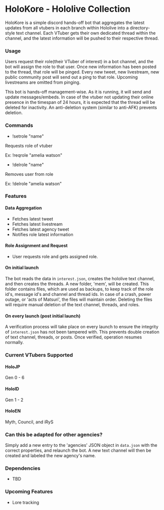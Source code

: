 # HoloKore - Hololive Collection

HoloKore is a simple discord hands-off bot that aggregates the latest updates from all vtubers in each branch within Hololive into a directory-style text channel. Each VTuber gets their own dedicated thread within the channel, and the latest information will be pushed to their respective thread. 

### Usage

Users request their role(their VTuber of interest) in a bot channel, and the bot will assign the role to that user. Once new information has been posted to the thread, that role will be pinged. Every new tweet, new livestream, new public community post will send out a ping to that role. Upcoming livestreams are omitted from pinging.


This bot is hands-off management-wise. As it is running, it will send and update messages/embeds. In case of the vtuber not updating their online presence in the timespan of 24 hours, it is expected that the thread will be deleted for inactivity. An anti-deletion system (similar to anti-AFK) prevents deletion.

### Commands

* !setrole "name"

Requests role of vtuber

Ex: !reqrole "amelia watson"

* !delrole "name"

Removes user from role

Ex: !delrole "amelia watson"

### Features

#### Data Aggregation
* Fetches latest tweet
* Fetches latest livestream
* Fetches latest agency tweet
* Notifies role latest information

#### Role Assignment and Request
* User requests role and gets assigned role.

#### On initial launch

The bot reads the data in ```interest.json```, creates the hololive text channel, and then creates the threads. A new folder, 'mem', will be created. This folder contains files, which are used as backups, to keep track of the role id's, message id's and channel and thread ids. In case of a crash, power outage, or 'acts of Matsuri', the files will maintain order. Deleting the files will require manual deletion of the text channel, threads, and roles.

#### On every launch (post initial launch)

A verification process will take place on every launch to ensure the integrity of ```interest.json``` has not been tampered with. This prevents double creation of text channel, threads, or posts. Once verified, operation resumes normally.

### Current VTubers Supported 

#### HoloJP
Gen 0 - 6

#### HoloID
Gen 1 - 2

#### HoloEN
Myth, Council, and iRyS

### Can this be adapted for other agencies?

Simply add a new entry to the 'agencies' JSON object in ```data.json``` with the correct properties, and relaunch the bot. A new text channel will then be created and labeled the new agency's name.  

### Dependencies
* TBD

### Upcoming Features
* Lore tracking